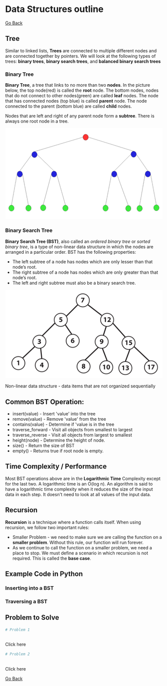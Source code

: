 # Data Structures outline

[Go Back](0-welcome.md)

## Tree

Similar to linked lists, **Trees** are connected to multiple different nodes and are connected together by pointers. We will look at the following types of trees: **binary trees**, **binary search trees**, and **balanced binary search trees**

### Binary Tree

**Binary Tree**, a tree that links to no more than two **nodes**. In the picture below, the top node(red) is called the **root** node. The bottom nodes, nodes that do not connect to other nodes(green) are called **leaf** nodes. The node that has connected nodes (top blue) is called **parent** node. The node connected to the parent (bottom blue) are called **child** nodes.

Nodes that are left and right of any parent node form a **subtree**. There is always one root node in a tree.

![Binary tree](binary.png)

### Binary Search Tree

**Binary Search Tree (BST)**, also called an *ordered binary tree* or *sorted binary tree*, is a type of non-linear data structure in which the nodes are arranged in a particular order. BST has the following properties: 

* The left subtree of a node has nodes which are only lesser than that node’s root.
* The right subtree of a node has nodes which are only greater than that node’s root.
* The left and right subtree must also be a binary search tree.

![Binary Search Tree](bst.jpg)

Non-linear data structure - data items that are not organized sequentially

## Common BST Operation:

* insert(value) - Insert 'value' into the tree
* remove(value) - Remove 'value' from the tree
* contains(value) - Determine if 'value is in the tree
* traverse_forward - Visit all objects from smallest to largest
* traverse_reverse - Visit all objects from largest to smallest
* height(node) - Determine the height of node.
* size() - Return the size of BST
* empty() - Returns true if root node is empty. 

## Time Complexity / Performance

Most BST operations above are in the **Logarithmic Time** Complexity except for the last two. A logarithmic time is an O(log n). An algorithm is said to have a logarithmic time complexity when it reduces the size of the input data in each step. It doesn't need to look at all values of the input data.

## Recursion

**Recursion** is a technique where a function calls itself. When using recursion, we follow two important rules:

* Smaller Problem - we need to make sure we are calling the function on a **smaller problem**. Without this rule, our function will run forever.
* As we continue to call the function on a smaller problem, we need a place to stop. We must define a scenario in which recursion is not required. This is called the **base case**.

## Example Code in Python

### Inserting into a BST



### Traversing a BST





## Problem to Solve

```python
# Problem 1



```

Click here

```python
# Problem 2



```

Click here








[Go Back](0-welcome.md)